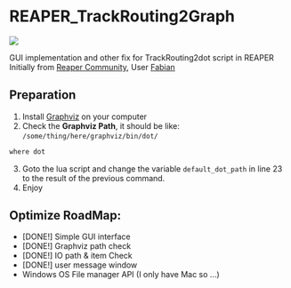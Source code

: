 # REAPER_TrackRouting2Graph
![](https://i.imgur.com/FMjiOWY.gif)

GUI implementation and other fix for TrackRouting2dot script in REAPER
Initially from [Reaper Community](https://forums.cockos.com/showthread.php?t=239250&page=1), User [Fabian](https://forums.cockos.com/member.php?u=10450)

## Preparation
1. Install [Graphviz](http://graphviz.org/download/) on your computer
2. Check the **Graphviz Path**, it should be like: `/some/thing/here/graphviz/bin/dot/`
```bash
where dot
```
3. Goto the lua script and change the variable `default_dot_path` in line 23 to the result of the previous command.
4. Enjoy


## Optimize RoadMap:
* [DONE!] Simple GUI interface
* [DONE!] Graphviz path check
* [DONE!] IO path & item Check
* [DONE!] user message window
* Windows OS File manager API (I only have Mac so ...)

